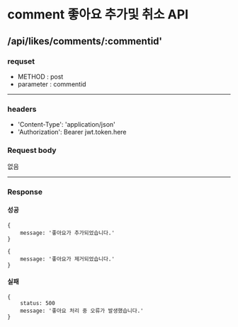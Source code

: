 # comment 좋아요 추가및 취소 API

## /api/likes/comments/:commentid'

### requset

- METHOD : post
- parameter : commentid

---

### headers

- 'Content-Type': 'application/json'
- 'Authorization': Bearer jwt.token.here

### Request body

없음

---

### Response

#### 성공

```
{
    message: '좋아요가 추가되었습니다.'
}
```
```
{
    message: '좋아요가 제거되었습니다.'
}
```

#### 실패

```
{
    status: 500
    message: '좋아요 처리 중 오류가 발생했습니다.'
}
```
